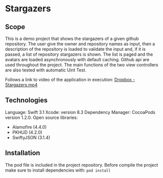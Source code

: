 # Stargazers
## Scope
This is a demo project that shows the stargazers of a given github repository.
The user give the owner and repository names as input, then a description of the repository is loaded to validate the input and, if it is passed, a list of repository stargazers is shown.
The list is paged and the avatars are loaded asynchronously with default caching.
Github api are used throughout the project.
The main functions of the two view controllers are also tested with automatic Uint Test.

Follows a link to video of the application in execution: [Dropbox - Stargazers.mp4](https://www.dropbox.com/s/rj07pk8bdqrof9b/Stargazers.mp4?dl=0)

## Technologies
Language: Swift 3.1
Xcode: version 8.3
Dependency Manager: CocoaPods version 1.2.0.
Open source libraries:
* Alamofire  (4.4.0)
* PKHUD (4.2.0)
* SwiftyJSON (3.1.4)

## Installation
The pod file is included in the project repository. 
Before compile the project make sure to install dependencies with: `pod install`

